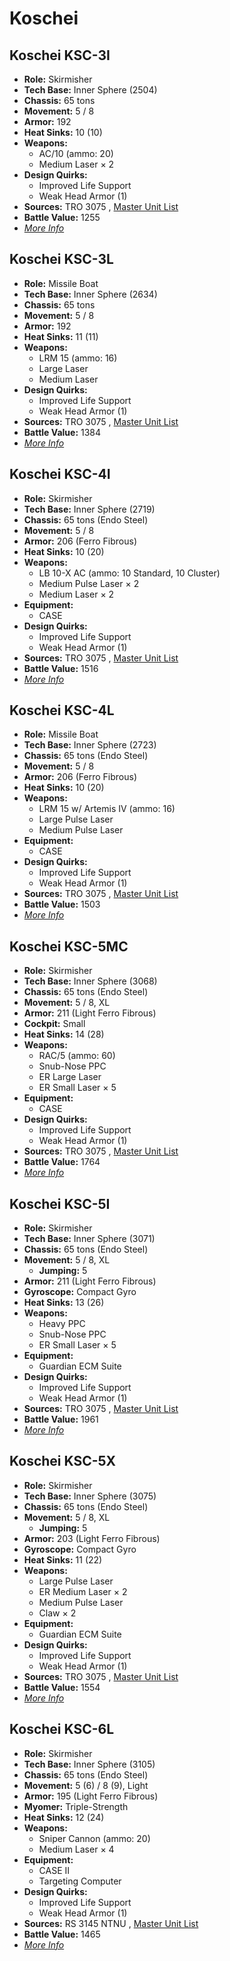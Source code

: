# Koschei 

## Koschei KSC-3I 

- **Role:** Skirmisher 
- **Tech Base:** Inner Sphere (2504) 
- **Chassis:** 65 tons 
- **Movement:** 5 / 8 
- **Armor:** 192 
- **Heat Sinks:** 10 (10) 
- **Weapons:** 
  - AC/10 (ammo: 20) 
  - Medium Laser × 2 
- **Design Quirks:** 
  - Improved Life Support 
  - Weak Head Armor (1) 
- **Sources:** TRO 3075 , [Master Unit List](http://masterunitlist.info/Unit/Details/1820) 
- **Battle Value:** 1255 
- [*More Info*](koschei/koschei_ksc-3i.md) 

## Koschei KSC-3L 

- **Role:** Missile Boat 
- **Tech Base:** Inner Sphere (2634) 
- **Chassis:** 65 tons 
- **Movement:** 5 / 8 
- **Armor:** 192 
- **Heat Sinks:** 11 (11) 
- **Weapons:** 
  - LRM 15 (ammo: 16) 
  - Large Laser 
  - Medium Laser 
- **Design Quirks:** 
  - Improved Life Support 
  - Weak Head Armor (1) 
- **Sources:** TRO 3075 , [Master Unit List](http://masterunitlist.info/Unit/Details/1821) 
- **Battle Value:** 1384 
- [*More Info*](koschei/koschei_ksc-3l.md) 

## Koschei KSC-4I 

- **Role:** Skirmisher 
- **Tech Base:** Inner Sphere (2719) 
- **Chassis:** 65 tons (Endo Steel) 
- **Movement:** 5 / 8 
- **Armor:** 206 (Ferro Fibrous) 
- **Heat Sinks:** 10 (20) 
- **Weapons:** 
  - LB 10-X AC (ammo: 10 Standard, 10 Cluster) 
  - Medium Pulse Laser × 2 
  - Medium Laser × 2 
- **Equipment:** 
  - CASE 
- **Design Quirks:** 
  - Improved Life Support 
  - Weak Head Armor (1) 
- **Sources:** TRO 3075 , [Master Unit List](http://masterunitlist.info/Unit/Details/1822) 
- **Battle Value:** 1516 
- [*More Info*](koschei/koschei_ksc-4i.md) 

## Koschei KSC-4L 

- **Role:** Missile Boat 
- **Tech Base:** Inner Sphere (2723) 
- **Chassis:** 65 tons (Endo Steel) 
- **Movement:** 5 / 8 
- **Armor:** 206 (Ferro Fibrous) 
- **Heat Sinks:** 10 (20) 
- **Weapons:** 
  - LRM 15 w/ Artemis IV (ammo: 16) 
  - Large Pulse Laser 
  - Medium Pulse Laser 
- **Equipment:** 
  - CASE 
- **Design Quirks:** 
  - Improved Life Support 
  - Weak Head Armor (1) 
- **Sources:** TRO 3075 , [Master Unit List](http://masterunitlist.info/Unit/Details/1823) 
- **Battle Value:** 1503 
- [*More Info*](koschei/koschei_ksc-4l.md) 

## Koschei KSC-5MC 

- **Role:** Skirmisher 
- **Tech Base:** Inner Sphere (3068) 
- **Chassis:** 65 tons (Endo Steel) 
- **Movement:** 5 / 8, XL 
- **Armor:** 211 (Light Ferro Fibrous) 
- **Cockpit:** Small 
- **Heat Sinks:** 14 (28) 
- **Weapons:** 
  - RAC/5 (ammo: 60) 
  - Snub-Nose PPC 
  - ER Large Laser 
  - ER Small Laser × 5 
- **Equipment:** 
  - CASE 
- **Design Quirks:** 
  - Improved Life Support 
  - Weak Head Armor (1) 
- **Sources:** TRO 3075 , [Master Unit List](http://masterunitlist.info/Unit/Details/1825) 
- **Battle Value:** 1764 
- [*More Info*](koschei/koschei_ksc-5mc.md) 

## Koschei KSC-5I 

- **Role:** Skirmisher 
- **Tech Base:** Inner Sphere (3071) 
- **Chassis:** 65 tons (Endo Steel) 
- **Movement:** 5 / 8, XL 
  - **Jumping:** 5 
- **Armor:** 211 (Light Ferro Fibrous) 
- **Gyroscope:** Compact Gyro 
- **Heat Sinks:** 13 (26) 
- **Weapons:** 
  - Heavy PPC 
  - Snub-Nose PPC 
  - ER Small Laser × 5 
- **Equipment:** 
  - Guardian ECM Suite 
- **Design Quirks:** 
  - Improved Life Support 
  - Weak Head Armor (1) 
- **Sources:** TRO 3075 , [Master Unit List](http://masterunitlist.info/Unit/Details/1824) 
- **Battle Value:** 1961 
- [*More Info*](koschei/koschei_ksc-5i.md) 

## Koschei KSC-5X 

- **Role:** Skirmisher 
- **Tech Base:** Inner Sphere (3075) 
- **Chassis:** 65 tons (Endo Steel) 
- **Movement:** 5 / 8, XL 
  - **Jumping:** 5 
- **Armor:** 203 (Light Ferro Fibrous) 
- **Gyroscope:** Compact Gyro 
- **Heat Sinks:** 11 (22) 
- **Weapons:** 
  - Large Pulse Laser 
  - ER Medium Laser × 2 
  - Medium Pulse Laser 
  - Claw × 2 
- **Equipment:** 
  - Guardian ECM Suite 
- **Design Quirks:** 
  - Improved Life Support 
  - Weak Head Armor (1) 
- **Sources:** TRO 3075 , [Master Unit List](http://masterunitlist.info/Unit/Details/1826) 
- **Battle Value:** 1554 
- [*More Info*](koschei/koschei_ksc-5x.md) 

## Koschei KSC-6L 

- **Role:** Skirmisher 
- **Tech Base:** Inner Sphere (3105) 
- **Chassis:** 65 tons (Endo Steel) 
- **Movement:** 5 (6) / 8 (9), Light 
- **Armor:** 195 (Light Ferro Fibrous) 
- **Myomer:** Triple-Strength 
- **Heat Sinks:** 12 (24) 
- **Weapons:** 
  - Sniper Cannon (ammo: 20) 
  - Medium Laser × 4 
- **Equipment:** 
  - CASE II 
  - Targeting Computer 
- **Design Quirks:** 
  - Improved Life Support 
  - Weak Head Armor (1) 
- **Sources:** RS 3145 NTNU , [Master Unit List](http://masterunitlist.info/Unit/Details/6881) 
- **Battle Value:** 1465 
- [*More Info*](koschei/koschei_ksc-6l.md) 

